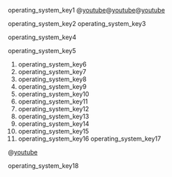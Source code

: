 operating_system_key1
@[youtube](pTdSs8kQqSA)@[youtube](JtepGNJyvyM)@[youtube](AkFi90lZmXA)

operating_system_key2
operating_system_key3


operating_system_key4


operating_system_key5


1. operating_system_key6
2. operating_system_key7
3. operating_system_key8
4. operating_system_key9
5. operating_system_key10
6. operating_system_key11
7. operating_system_key12
8. operating_system_key13
9. operating_system_key14
10. operating_system_key15
11. operating_system_key16
operating_system_key17


@[youtube](26QPDBe-NB8)

operating_system_key18
